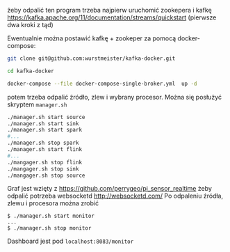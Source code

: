 żeby odpalić ten program trzeba najpierw uruchomić zookepera i kafkę
https://kafka.apache.org/11/documentation/streams/quickstart (pierwsze dwa kroki z tąd)

Ewentualnie można postawić kafkę + zookeper za pomocą docker-compose:
```bash
git clone git@github.com:wurstmeister/kafka-docker.git

cd kafka-docker

docker-compose --file docker-compose-single-broker.yml  up -d
```

potem trzeba odpalić źródło, zlew i wybrany procesor. Można się posłużyć skryptem `manager.sh`

```sh
./manager.sh start source
./manager.sh start sink
./manager.sh start spark
#...
./manager.sh stop spark
./manager.sh start flink
#...
./mangager.sh stop flink
./mangager.sh stop sink
./mangager.sh stop source
```

Graf jest wzięty z
https://github.com/perrygeo/pi_sensor_realtime
żeby odpalić potrzeba websocketd http://websocketd.com/
Po odpaleniu źródła, zlewu i procesora można zrobić
```
$ ./manager.sh start monitor
...
$ ./manager.sh stop monitor
```
Dashboard jest pod `localhost:8083/monitor`

